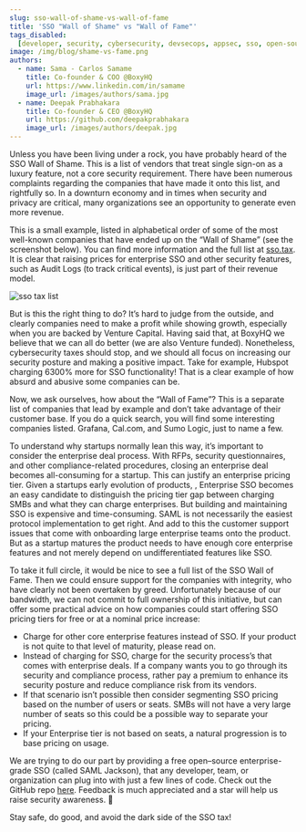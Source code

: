 ```yaml
---
slug: sso-wall-of-shame-vs-wall-of-fame
title: 'SSO "Wall of Shame" vs "Wall of Fame"'
tags_disabled:
  [developer, security, cybersecurity, devsecops, appsec, sso, open-source]
image: /img/blog/shame-vs-fame.png
authors:
  - name: Sama - Carlos Samame
    title: Co-founder & COO @BoxyHQ
    url: https://www.linkedin.com/in/samame
    image_url: /images/authors/sama.jpg
  - name: Deepak Prabhakara
    title: Co-founder & CEO @BoxyHQ
    url: https://github.com/deepakprabhakara
    image_url: /images/authors/deepak.jpg
---
```


Unless you have been living under a rock, you have probably heard of the SSO Wall of Shame. This is a list of vendors that treat single sign-on as a luxury feature, not a core security requirement. There have been numerous complaints regarding the companies that have made it onto this list, and rightfully so. In a downturn economy and in times when security and privacy are critical, many organizations see an opportunity to generate even more revenue.

This is a small example, listed in alphabetical order of some of the most well-known companies that have ended up on the “Wall of Shame” (see the screenshot below). You can find more information and the full list at [sso.tax](https://sso.tax). It is clear that raising prices for enterprise SSO and other security features, such as Audit Logs (to track critical events), is just part of their revenue model.

![sso tax list](/img/blog/sso-tax-list.png)

But is this the right thing to do? It’s hard to judge from the outside, and clearly companies need to make a profit while showing growth, especially when you are backed by Venture Capital. Having said that, at BoxyHQ we believe that we can all do better (we are also Venture funded). Nonetheless, cybersecurity taxes should stop, and we should all focus on increasing our security posture and making a positive impact. Take for example, Hubspot charging 6300% more for SSO functionality! That is a clear example of how absurd and abusive some companies can be.

Now, we ask ourselves, how about the “Wall of Fame”? This is a separate list of companies that lead by example and don’t take advantage of their customer base. If you do a quick search, you will find some interesting companies listed. Grafana, Cal.com, and Sumo Logic, just to name a few.

To understand why startups normally lean this way, it’s important to consider the enterprise deal process. With RFPs, security questionnaires, and other compliance-related procedures, closing an enterprise deal becomes all-consuming for a startup. This can justify an enterprise pricing tier. Given a startups early evolution of products, , Enterprise SSO becomes an easy candidate to distinguish the pricing tier gap between charging SMBs and what they can charge enterprises. But building and maintaining SSO is expensive and time-consuming. SAML is not necessarily the easiest protocol implementation to get right. And add to this the customer support issues that come with onboarding large enterprise teams onto the product. But as a startup matures the product needs to have enough core enterprise features and not merely depend on undifferentiated features like SSO.

To take it full circle, it would be nice to see a full list of the SSO Wall of Fame. Then we could ensure support for the companies with integrity, who have clearly not been overtaken by greed. Unfortunately because of our bandwidth, we can not commit to full ownership of this initiative, but can offer some practical advice on how companies could start offering SSO pricing tiers for free or at a nominal price increase:

- Charge for other core enterprise features instead of SSO. If your product is not quite to that level of maturity, please read on.
- Instead of charging for SSO, charge for the security process’s that comes with enterprise deals. If a company wants you to go through its security and compliance process, rather pay a premium to enhance its security posture and reduce compliance risk from its vendors.
- If that scenario isn’t possible then consider segmenting SSO pricing based on the number of users or seats. SMBs will not have a very large number of seats so this could be a possible way to separate your pricing.
- If your Enterprise tier is not based on seats, a natural progression is to base pricing on usage.

We are trying to do our part by providing a free open–source enterprise-grade SSO (called SAML Jackson), that any developer, team, or organization can plug into with just a few lines of code. Check out the GitHub repo [here](https://github.com/boxyhq/jackson). Feedback is much appreciated and a star will help us raise security awareness. 🙂

Stay safe, do good, and avoid the dark side of the SSO tax!
